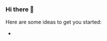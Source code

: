 ### Hi there 👋

<!--
**ijiaxin/ijiaxin** is a ✨ _special_ ✨ repository because its `README.md` (this file) appears on your GitHub profile.
-->
Here are some ideas to get you started:

- 

